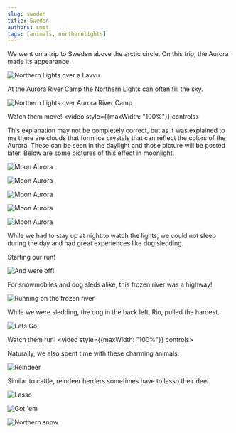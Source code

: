 ```yaml
---
slug: sweden
title: Sweden
authors: smst
tags: [animals, northernlights]
---
```


We went on a trip to Sweden above the arctic circle. On this trip, the Aurora made its appearance.

![Northern Lights over a Lavvu](https://www.dropbox.com/scl/fi/n4jz7h2b18j098t9z93a2/DSC_0657.JPG?rlkey=y6xl17s29cmxtop6l09nuq488&st=t8asjcea&raw=1)

At the Aurora River Camp the Northern Lights can often fill the sky.

![Northern Lights over Aurora River Camp](https://www.dropbox.com/scl/fi/15dulwunv5z74gm1i0z0v/DSC_0623.JPG?rlkey=0yrizwmsw58gjsqs9ojfocvzk&st=6oeuk3kw&raw=1)

Watch them move!
<video style={{maxWidth: "100%"}} controls>
  <source src="https://www.dropbox.com/scl/fi/dgkti1cudwnrxla4kp7k1/northern-lights-video-1.mov?rlkey=uycprp48yxwq8nltybgb0wzf9&st=gz9gasg0&raw=1"/>
</video>

This explanation may not be completely correct, but as it was explained to me there are clouds that form ice crystals that can reflect the colors of the Aurora. These can be seen in the daylight and those picture will be posted later. Below are some pictures of this effect in moonlight.

![Moon Aurora](https://www.dropbox.com/scl/fi/qpaafqydi792bxqybr7nk/DSC_0080.JPG?rlkey=p058mextpucegeszz1rtm2yw3&st=xyok6vzm&raw=1)

![Moon Aurora](https://www.dropbox.com/scl/fi/d7624ub0wmsyocqmciqub/DSC_0045.JPG?rlkey=168l0px2a1mjegx0ol5akmtjc&st=ab7spnzr&raw=1)

![Moon Aurora](https://www.dropbox.com/scl/fi/vtqbel8yuzgwh7ir0lfef/DSC_0046.JPG?rlkey=8ltrzm5308tpq73pnp80ymz71&st=28xky38k&raw=1)

![Moon Aurora](https://www.dropbox.com/scl/fi/3k2j884ts6dlky70062e9/DSC_0037.JPG?rlkey=nicchfxsj3ghgg5n1xi9wz1dy&st=i315hw2x&raw=1)

![Moon Aurora](https://www.dropbox.com/scl/fi/9y31laq419h4wy4ycnret/DSC_0018.JPG?rlkey=rdvyoqrlzfkdpbhjzfq11vhlx&st=hmerqy4n&raw=1)

While we had to stay up at night to watch the lights, we could not sleep during the day and had great experiences like dog sledding.

Starting our run!

![And were off!](https://www.dropbox.com/scl/fi/haf9p1l29e8n28ypwefc1/DSC_0320.JPG?rlkey=njk2klmi4sgjt0imme2j3kv6z&st=bb35iqhv&raw=1)

For snowmobiles and dog sleds alike, this frozen river was a highway!

![Running on the frozen river](https://www.dropbox.com/scl/fi/u74qc8d6fi0dskr29poju/DSC_0342.JPG?rlkey=tv30i3af1evh56b88vjojhnq8&st=slg55bz3&raw=1)


While we were sledding, the dog in the back left, Rio, pulled the hardest.

![Lets Go!](https://www.dropbox.com/scl/fi/fbdu5lcu4fjn93gzqvxhi/DSC_0344.JPG?rlkey=qvelvw1ptr78uwhiy3nbcuhw1&st=ollvi35n&raw=1)

Watch them run!
<video style={{maxWidth: "100%"}} controls>
  <source src="https://www.dropbox.com/scl/fi/9n0u2iufb7bgax6ms59tz/DSC_0334.MOV?rlkey=el83wo87x96ugi315vt29kxn6&st=mqkufdok&raw=1"/>
</video>

Naturally, we also spent time with these charming animals.

![Reindeer](https://www.dropbox.com/scl/fi/afires9lvptfcih9h7qdt/DSC_0423.JPG?rlkey=axi4oaoakj80fa3r1ypz07sab&st=49btb7sx&raw=1)

Similar to cattle, reindeer herders sometimes have to lasso their deer.

![Lasso](https://www.dropbox.com/scl/fi/bcxuwsr1nplb0e0yvgdno/DSC_0505.JPG?rlkey=k42ptq9g1c3evz31q9q08bov9&st=6i1wqpdz&raw=1)

![Got 'em](https://www.dropbox.com/scl/fi/0y68tm3tmlc4vjuqwq8uj/DSC_0506.JPG?rlkey=by6ilironprj8se9ls7ecrxcz&st=bd6oq6s2&raw=1)

![Northern snow](https://www.dropbox.com/scl/fi/7li6nqxvwi0r566llcvho/DSC_0113.JPG?rlkey=tsuxcezup2v8ux9threb2ufi0&st=ul2c31bn&raw=1)
